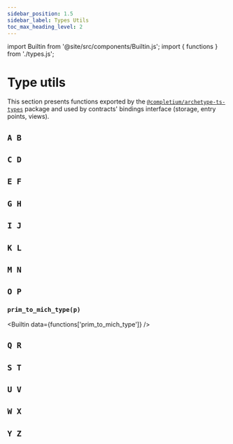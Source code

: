 ```yaml
---
sidebar_position: 1.5
sidebar_label: Types Utils
toc_max_heading_level: 2
---
```

import Builtin from '@site/src/components/Builtin.js';
import { functions } from './types.js';

# Type utils

This section presents functions exported by the [`@completium/archetype-ts-types`](https://www.npmjs.com/package/@completium/archetype-ts-types) package and used by contracts' bindings interface (storage, entry points, views).

## `A B`

## `C D`

## `E F`

## `G H`

## `I J`

## `K L`

## `M N`

## `O P`

### `prim_to_mich_type(p)`

<Builtin data={functions['prim_to_mich_type']} />

## `Q R`

## `S T`

## `U V`

## `W X`

## `Y Z`
